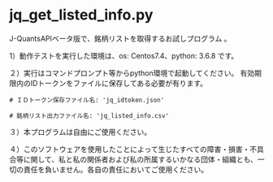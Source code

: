# jq_get_listed_info.py
J-QuantsAPIベータ版で、銘柄リストを取得するお試しプログラム 。

1）動作テストを実行した環境は、os: Centos7.4、python: 3.6.8 です。

２）実行はコマンドプロンプト等からpython環境で起動してください。
  有効期限内のIDトークンをファイルに保存してある必要が有ります。
  
    # ＩＤトークン保存ファイル名: 'jq_idtoken.json'
    
    # 銘柄リスト出力ファイル名: 'jq_listed_info.csv'
    
３）本プログラムは自由にご使用ください。

４）このソフトウェアを使用したことによって生じたすべての障害・損害・不具合等に関して、私と私の関係者および私の所属するいかなる団体・組織とも、一切の責任を負いません。各自の責任においてご使用ください。
